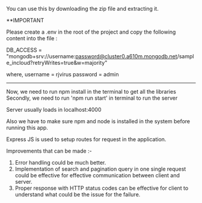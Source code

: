 You can use this by downloading the zip file and extracting it.

**IMPORTANT

Please create a .env in the root of the project and copy the following content into the file :

DB_ACCESS = "mongodb+srv://username:password@cluster0.a610m.mongodb.net/sample_incloud?retryWrites=true&w=majority"

where,
username = rjvirus
password = admin

_____________________________________________________________________________________________________

Now, we need to run npm install in the terminal to get all the libraries
Secondly, we need to run 'npm run start' in terminal to run the server

Server usually loads in localhost:4000

Also we have to make sure npm and node is installed in the system before running this app.

Express JS is used to setup routes for request in the application.

Improvements that can be made :-

1. Error handling could be much better.
2. Implementation of search and pagination query in one single request could be effective for effective communication between client and server.
3. Proper response with HTTP status codes can be effective for client to understand what could be the issue for the failure.
 
